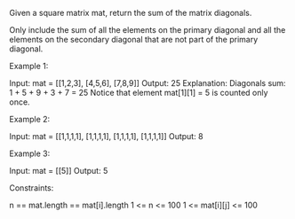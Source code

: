Given a square matrix mat, return the sum of the matrix diagonals.

Only include the sum of all the elements on the primary diagonal and all the
elements on the secondary diagonal that are not part of the primary
diagonal.


Example 1:


Input: mat = [[1,2,3],
[4,5,6],
[7,8,9]]
Output: 25
Explanation: Diagonals sum: 1 + 5 + 9 + 3 + 7 = 25
Notice that element mat[1][1] = 5 is counted only once.


Example 2:


Input: mat = [[1,1,1,1],
[1,1,1,1],
[1,1,1,1],
[1,1,1,1]]
Output: 8


Example 3:


Input: mat = [[5]]
Output: 5



Constraints:


n == mat.length == mat[i].length
1 <= n <= 100
1 <= mat[i][j] <= 100




